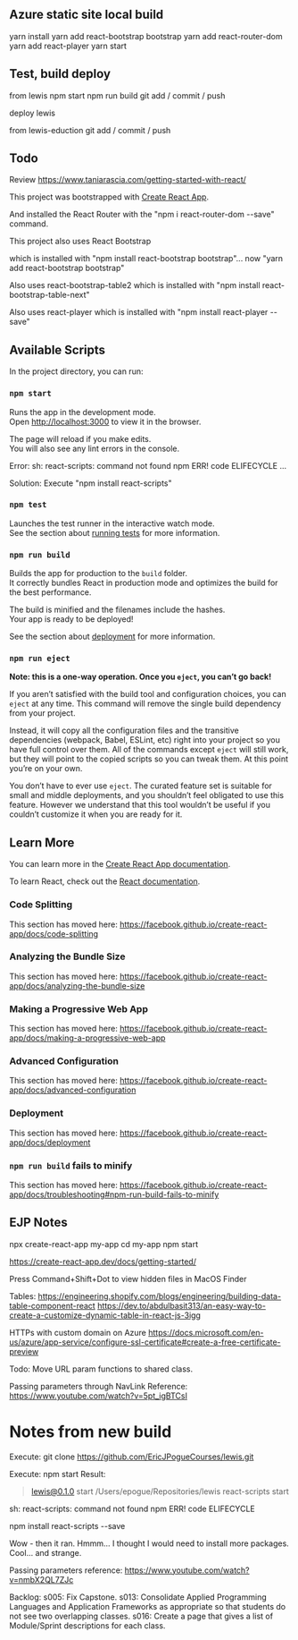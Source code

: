 
## Azure static site local build 
yarn install
yarn add react-bootstrap bootstrap
yarn add react-router-dom
yarn add react-player
yarn start


## Test, build deploy
from lewis
npm start 
npm run build 
git add / commit / push

deploy lewis

from lewis-eduction
git add / commit / push


## Todo 
Review https://www.taniarascia.com/getting-started-with-react/ 

This project was bootstrapped with [Create React App](https://github.com/facebook/create-react-app).

And installed the React Router with the "npm i react-router-dom --save" command. 

This project also uses React Bootstrap

which is installed with "npm install react-bootstrap bootstrap"... now "yarn add react-bootstrap bootstrap"

Also uses react-bootstrap-table2
which is installed with "npm install react-bootstrap-table-next"

Also uses react-player
which is installed with "npm install react-player --save"

## Available Scripts

In the project directory, you can run:

### `npm start`

Runs the app in the development mode.<br />
Open [http://localhost:3000](http://localhost:3000) to view it in the browser.

The page will reload if you make edits.<br />
You will also see any lint errors in the console.

Error: 
sh: react-scripts: command not found
npm ERR! code ELIFECYCLE
...

Solution:
Execute "npm install react-scripts"

### `npm test`

Launches the test runner in the interactive watch mode.<br />
See the section about [running tests](https://facebook.github.io/create-react-app/docs/running-tests) for more information.

### `npm run build`

Builds the app for production to the `build` folder.<br />
It correctly bundles React in production mode and optimizes the build for the best performance.

The build is minified and the filenames include the hashes.<br />
Your app is ready to be deployed!

See the section about [deployment](https://facebook.github.io/create-react-app/docs/deployment) for more information.



### `npm run eject`

**Note: this is a one-way operation. Once you `eject`, you can’t go back!**

If you aren’t satisfied with the build tool and configuration choices, you can `eject` at any time. This command will remove the single build dependency from your project.

Instead, it will copy all the configuration files and the transitive dependencies (webpack, Babel, ESLint, etc) right into your project so you have full control over them. All of the commands except `eject` will still work, but they will point to the copied scripts so you can tweak them. At this point you’re on your own.

You don’t have to ever use `eject`. The curated feature set is suitable for small and middle deployments, and you shouldn’t feel obligated to use this feature. However we understand that this tool wouldn’t be useful if you couldn’t customize it when you are ready for it.

## Learn More

You can learn more in the [Create React App documentation](https://facebook.github.io/create-react-app/docs/getting-started).

To learn React, check out the [React documentation](https://reactjs.org/).

### Code Splitting

This section has moved here: https://facebook.github.io/create-react-app/docs/code-splitting

### Analyzing the Bundle Size

This section has moved here: https://facebook.github.io/create-react-app/docs/analyzing-the-bundle-size

### Making a Progressive Web App

This section has moved here: https://facebook.github.io/create-react-app/docs/making-a-progressive-web-app

### Advanced Configuration

This section has moved here: https://facebook.github.io/create-react-app/docs/advanced-configuration

### Deployment

This section has moved here: https://facebook.github.io/create-react-app/docs/deployment

### `npm run build` fails to minify

This section has moved here: https://facebook.github.io/create-react-app/docs/troubleshooting#npm-run-build-fails-to-minify

## EJP Notes
npx create-react-app my-app
cd my-app
npm start

https://create-react-app.dev/docs/getting-started/

Press Command+Shift+Dot to view hidden files in MacOS Finder

Tables:
https://engineering.shopify.com/blogs/engineering/building-data-table-component-react
https://dev.to/abdulbasit313/an-easy-way-to-create-a-customize-dynamic-table-in-react-js-3igg

HTTPs with custom domain on Azure
https://docs.microsoft.com/en-us/azure/app-service/configure-ssl-certificate#create-a-free-certificate-preview

Todo: Move URL param functions to shared class.

Passing parameters through NavLink
Reference: https://www.youtube.com/watch?v=5pt_igBTCsI

# Notes from new build
Execute: git clone https://github.com/EricJPogueCourses/lewis.git

Execute: npm start 
Result: 
> lewis@0.1.0 start /Users/epogue/Repositories/lewis
> react-scripts start

sh: react-scripts: command not found
npm ERR! code ELIFECYCLE


npm install react-scripts --save

Wow - then it ran. Hmmm... I thought I would need to install more packages. Cool... and strange. 

Passing parameters reference: https://www.youtube.com/watch?v=nmbX2QL7ZJc

Backlog:
s005: Fix Capstone. 
s013: Consolidate Applied Programming Languages and Application Frameworks as appropriate so that students do not see two overlapping classes. 
s016: Create a page that gives a list of Module/Sprint descriptions for each class.

